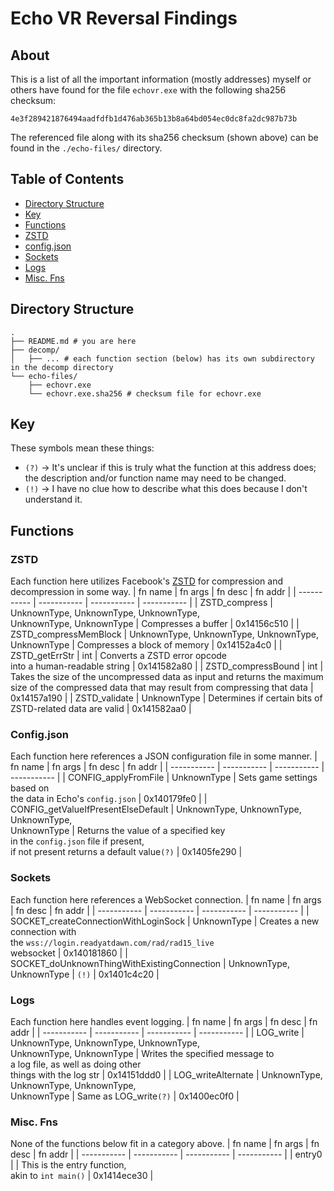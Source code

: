 # Echo VR Reversal Findings
## About
This is a list of all the important information (mostly addresses) myself or others have found for the file `echovr.exe` with the following sha256 checksum:
```
4e3f289421876494aadfdfb1d476ab365b13b8a64bd054ec0dc8fa2dc987b73b
```
The referenced file along with its sha256 checksum (shown above) can be found in the `./echo-files/` directory.

## Table of Contents
- [Directory Structure](#reversal-directory-structure)
- [Key](#key)
- [Functions](#functions)
- [ZSTD](#zstd)
- [config.json](#config-json)
- [Sockets](#sockets)
- [Logs](#logs)
- [Misc. Fns](#misc-fns)

## Directory Structure
```
.
├── README.md # you are here
├── decomp/
│   ├── ... # each function section (below) has its own subdirectory in the decomp directory
└── echo-files/
    ├── echovr.exe
    └── echovr.exe.sha256 # checksum file for echovr.exe
```

## Key
These symbols mean these things:
- `(?)` -> It's unclear if this is truly what the function at this address does; the description and/or function name may need to be changed.
- `(!)` -> I have no clue how to describe what this does because I don't understand it.

## Functions
[//]: # (Clicking a function name will take you to a version of it which has been decompiled and manually tweaked for clarity. Note that the code is only pseudo-c and will likely **not compile**. This line has been commented out for now as this isn't fully implemented yet.)

### ZSTD
Each function here utilizes Facebook's [ZSTD](https://github.com/facebook/zstd) for compression and decompression in some way.
| fn name     | fn args     | fn desc     | fn addr     |
| ----------- | ----------- | ----------- | ----------- |
| ZSTD_compress | UnknownType, UnknownType, UnknownType,<br>UnknownType, UnknownType | Compresses a buffer | 0x14156c510 |
| ZSTD_compressMemBlock | UnknownType, UnknownType, UnknownType,<br>UnknownType | Compresses a block of memory | 0x14152a4c0 |
| ZSTD_getErrStr | int | Converts a ZSTD error opcode<br>into a human-readable string | 0x141582a80 |
| ZSTD_compressBound | int | Takes the size of the uncompressed data as input and returns the maximum size of the compressed data that may result from compressing that data | 0x14157a190 |
| ZSTD_validate | UnknownType | Determines if certain bits of ZSTD-related data are valid | 0x141582aa0 |

### Config.json
Each function here references a JSON configuration file in some manner.
| fn name     | fn args     | fn desc     | fn addr     |
| ----------- | ----------- | ----------- | ----------- |
| CONFIG_applyFromFile | UnknownType | Sets game settings based on<br>the data in Echo's `config.json` | 0x140179fe0 |
| CONFIG_getValueIfPresentElseDefault | UnknownType, UnknownType, UnknownType,<br> UnknownType | Returns the value of a specified key<br>in the `config.json` file if present,<br>if not present returns a default value`(?)` | 0x1405fe290 |

### Sockets
Each function here references a WebSocket connection.
| fn name     | fn args     | fn desc     | fn addr     |
| ----------- | ----------- | ----------- | ----------- |
| SOCKET_createConnectionWithLoginSock | UnknownType | Creates a new connection with<br>the `wss://login.readyatdawn.com/rad/rad15_live`<br> websocket | 0x140181860 |
| SOCKET_doUnknownThingWithExistingConnection | UnknownType, UnknownType | `(!)` | 0x1401c4c20 |

### Logs
Each function here handles event logging.
| fn name     | fn args     | fn desc     | fn addr     |
| ----------- | ----------- | ----------- | ----------- |
| LOG_write | UnknownType, UnknownType, UnknownType,<br>UnknownType, UnknownType | Writes the specified message to<br>a log file, as well as doing other<br>things with the log str | 0x14151ddd0 |
| LOG_writeAlternate | UnknownType, UnknownType, UnknownType,<br>UnknownType | Same as LOG_write`(?)` | 0x1400ec0f0 |

### Misc. Fns
None of the functions below fit in a category above.
| fn name     | fn args     | fn desc     | fn addr     |
| ----------- | ----------- | ----------- | ----------- |
| entry0 | | This is the entry function,<br>akin to `int main()` | 0x1414ece30 |
